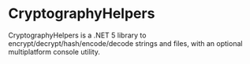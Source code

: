 # CryptographyHelpers
CryptographyHelpers is a .NET 5 library to encrypt/decrypt/hash/encode/decode strings and files, with an optional multiplatform console utility.
